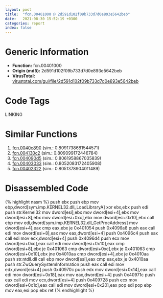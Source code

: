 ```yaml
---
layout: post
title:  "fcn.00401000 @ 2d591d102f09b733d7d0e893e5642beb"
date:   2021-08-30 15:52:19 +0300
categories: report
index: false
---
```


# Generic Information
- **Function:** fcn.00401000
- **Origin (md5):** 2d591d102f09b733d7d0e893e5642beb
- **VirusTotal:** [virustotal.com/gui/file/2d591d102f09b733d7d0e893e5642beb][virustotal_ref]

# Code Tags
<span class="tag" id="LINKING">LINKING</span>


# Similar Functions

1. [fcn.0040c890][similar_1_ref] (sim.: 0.8091738681544571)
2. [fcn.004130c2][similar_2_ref] (sim.: 0.809099172446784)
3. [fcn.004090d5][similar_3_ref] (sim.: 0.8061958867035839)
4. [fcn.00403033][similar_4_ref] (sim.: 0.8052083172405908)
5. [fcn.00402322][similar_5_ref] (sim.: 0.8051378904011489)


# Disassembled Code

{% highlight nasm %}
push ebx
push ebp
mov ebp,dword[sym.imp.KERNEL32.dll_LoadLibraryA]
xor ebx,ebx
push edi
push str.Kernel32
mov dword[esi],ebx
mov dword[esi+4],ebx
mov dword[esi+8],ebx
mov dword[esi+0xc],ebx
mov dword[esi+0x10],ebx
call ebp
mov edi,dword[sym.imp.KERNEL32.dll_GetProcAddress]
mov dword[esi+4],eax
cmp eax,ebx
je 0x401054
push 0x4096a8
push eax
call edi
mov dword[esi+8],eax
mov eax,dword[esi+4]
push 0x4096c4
push eax
call edi
mov ecx,dword[esi+4]
push 0x4096d4
push ecx
mov dword[esi+0xc],eax
call edi
mov dword[esi+0x10],eax
cmp dword[esi+8],ebx
je 0x401063
cmp dword[esi+0xc],ebx
je 0x401063
cmp dword[esi+0x10],ebx
jne 0x4010aa
cmp dword[esi+4],ebx
je 0x4010aa
push str.ntdll.dll
call ebp
mov dword[esi],eax
cmp eax,ebx
je 0x4010aa
push str.ZwQuerySystemInformation
push eax
call edi
mov edx,dword[esi+4]
push 0x40970c
push edx
mov dword[esi+0x14],eax
call edi
mov dword[esi+0x18],eax
mov eax,dword[esi+4]
push 0x40971c
push eax
call edi
mov ecx,dword[esi+4]
push 0x409728
push ecx
mov dword[esi+0x1c],eax
call edi
mov dword[esi+0x20],eax
pop edi
pop ebp
mov eax,esi
pop ebx
ret 
{% endhighlight %}


[similar_1_ref]: /report/fcn.0040c890@fac4f0be03ac37bd8be7ef737cdcee10
[similar_2_ref]: /report/fcn.004130c2@7b00dd8f2abf54a73bfb09681334ff78
[similar_3_ref]: /report/fcn.004090d5@a1c6b07868a0eea8f4ee5a872aa71909
[similar_4_ref]: /report/fcn.00403033@59aef7c08025d70f84c85db2092fc99e
[similar_5_ref]: /report/fcn.00402322@d287262b3c4caae6c69c406382125319
[virustotal_ref]: https://www.virustotal.com/gui/file/2d591d102f09b733d7d0e893e5642beb